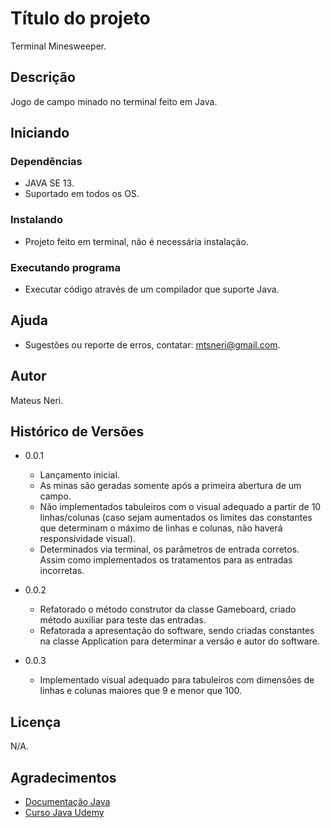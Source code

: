 # Título do projeto

Terminal Minesweeper.

## Descrição

Jogo de campo minado no terminal feito em Java.

## Iniciando

### Dependências

* JAVA SE 13.
* Suportado em todos os OS.

### Instalando

* Projeto feito em terminal, não é necessária instalação.

### Executando programa

* Executar código através de um compilador que suporte Java.

## Ajuda

* Sugestões ou reporte de erros, contatar: mtsneri@gmail.com.

## Autor

Mateus Neri.

## Histórico de Versões

* 0.0.1
	* Lançamento inicial.
	* As minas são geradas somente após a primeira abertura de um campo.
	* Não implementados tabuleiros com o visual adequado a partir de 10 linhas/colunas (caso sejam aumentados os limites das constantes que determinam o máximo de linhas e colunas, não haverá responsividade visual).
	* Determinados via terminal, os parâmetros de entrada corretos. Assim como implementados os tratamentos para as entradas incorretas.

* 0.0.2
	* Refatorado o método construtor da classe Gameboard, criado método auxiliar para teste das entradas. 
	* Refatorada a apresentação do software, sendo criadas constantes na classe Application para determinar a versão e autor do software.

* 0.0.3
	* Implementado visual adequado para tabuleiros com dimensões de linhas e colunas maiores que 9 e menor que 100.

## Licença

N/A.

## Agradecimentos

* [Documentação Java](https://docs.oracle.com/en/java/)
* [Curso Java Udemy](https://www.udemy.com/course/fundamentos-de-programacao-com-java/)
